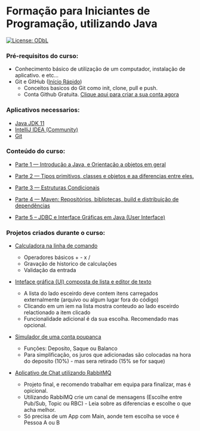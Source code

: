# Formação para Iniciantes de Programação, utilizando Java
[![License: ODbL](https://img.shields.io/badge/License-PDDL-brightgreen.svg)](https://opendatacommons.org/licenses/pddl/)

### Pré-requisitos do curso:
* Conhecimento básico de utilização de um computador, instalação de aplicativo. e etc...
* Git e GitHub ([Início Rápido](https://docs.github.com/pt/get-started/quickstart/hello-world))
  * Conceitos basicos do Git como init, clone, pull e push.
  * Conta Github Gratuita. [Clique aqui para criar a sua conta agora](https://github.com/signup)

### Aplicativos necessarios:
* [Java JDK 11](https://www.oracle.com/java/technologies/javase-jdk11-downloads.html)
* [IntelliJ IDEA (Community)](https://www.jetbrains.com/pt-br/idea/download/#section=windows)
* [Git](https://git-scm.com/downloads)

### Conteúdo do curso:

* [Parte 1 — Introdução a Java, e Orientação a objetos em geral](Parte-1-introducao.md)


* [Parte 2 — Tipos primitivos, classes e objetos e aa diferencias entre eles.](Parte-2-Tipos-Primitivos.md)


* [Parte 3 — Estruturas Condicionais](Parte-3-Estruturas-Condicionais.md)


* [Parte 4 — Maven: Repositórios, bibliotecas, build e distribuição de dependências](Parte-4-Maven-Bibliotecas.md)


* [Parte 5 – JDBC e Interface Gráficas em Java (User Interface)](Parte-5-JDBC_e_UI.md)

### Projetos criados durante o curso:

* [Calculadora na linha de comando](https://github.com/FreeDevBrasil/java-projeto-calculadora)<br>
  * Operadores básicos +  -  x  /
  * Gravação de historico de calculações
  * Validação da entrada

* [Inteface gráfica (UI) composta de lista e editor de texto](https://github.com/FreeDevBrasil/java-projeto-list-text-ui)<br>
  * A lista do lado esceirdo deve contem itens carregados externalmente (arquivo ou algum lugar fora do código)
  * Clicando em um iem na lista mostra conteudo ao lado esceirdo relactionado a item clicado
  * Funcionalidade adicional é da sua escolha. Recomendado mas opcional.

* [Simulador de uma conta poupanca](https://github.com/FreeDevBrasil/java-projeto-conta-poupanca)<br>
  * Funções: Deposito, Saque ou Balanco
  * Para simplificação, os juros que adicionadas são colocadas na hora do deposito (10%) - mas sera retirado (15% se for saque)

* [Aplicativo de Chat utilizando RabbitMQ](https://github.com/FreeDevBrasil/java-projeto-chat)<br>
  * Projeto final, e recomendo trabalhar em equipa para finalizar, mas é opicional.
  * Utilizando RabbiMQ crie um canal de mensagens (Escolhe entre Pub/Sub, Topic ou RBC) - Leia sobre as diferencias e escolhe o que acha melhor.
  * Só precisa de um App com Main, aonde tem escolha se voce é Pessoa A ou B
  
